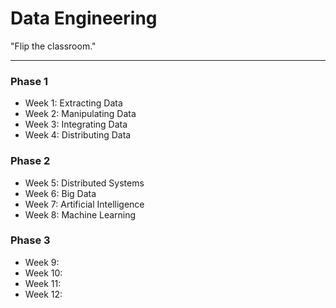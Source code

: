 # Data Engineering

"Flip the classroom."

---

### Phase 1

- Week 1: Extracting Data
- Week 2: Manipulating Data
- Week 3: Integrating Data
- Week 4: Distributing Data

### Phase 2

- Week 5: Distributed Systems
- Week 6: Big Data
- Week 7: Artificial Intelligence
- Week 8: Machine Learning

### Phase 3

- Week 9:
- Week 10:
- Week 11:
- Week 12:
